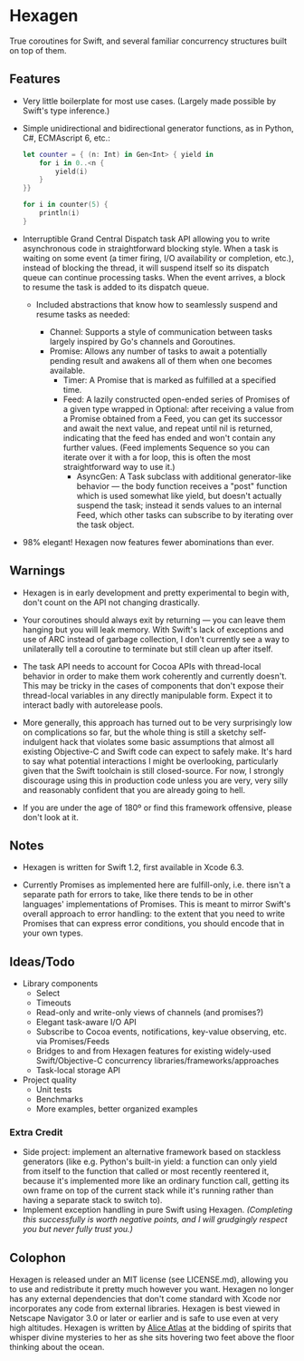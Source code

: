 Hexagen
=======

True coroutines for Swift, and several familiar concurrency structures built on top of them.

Features
--------

* Very little boilerplate for most use cases. (Largely made possible by Swift's type inference.)

* Simple unidirectional and bidirectional generator functions, as in Python, C#, ECMAscript 6, etc.:

  ```swift
  let counter = { (n: Int) in Gen<Int> { yield in
      for i in 0..<n {
          yield(i)
      }
  }}

  for i in counter(5) {
      println(i)
  }
  ```

* Interruptible Grand Central Dispatch task API allowing you to write asynchronous code in straightforward blocking style. When a task is waiting on some event (a timer firing, I/O availability or completion, etc.), instead of blocking the thread, it will suspend itself so its dispatch queue can continue processing tasks. When the event arrives, a block to resume the task is added to its dispatch queue.

    * Included abstractions that know how to seamlessly suspend and resume tasks as needed:

        * Channel: Supports a style of communication between tasks largely inspired by Go's channels and Goroutines.
        * Promise: Allows any number of tasks to await a potentially pending result and awakens all of them when one becomes available.
            * Timer: A Promise<Void> that is marked as fulfilled at a specified time.
            * Feed: A lazily constructed open-ended series of Promises of a given type wrapped in Optional: after receiving a value from a Promise obtained from a Feed, you can get its successor and await the next value, and repeat until nil is returned, indicating that the feed has ended and won't contain any further values. (Feed implements Sequence so you can iterate over it with a for loop, this is often the most straightforward way to use it.)
                * AsyncGen: A Task subclass with additional generator-like behavior — the body function receives a "post" function which is used somewhat like yield, but doesn't actually suspend the task; instead it sends values to an internal Feed, which other tasks can subscribe to by iterating over the task object.

* 98% elegant! Hexagen now features fewer abominations than ever.


Warnings
--------

* Hexagen is in early development and pretty experimental to begin with, don't count on the API not changing drastically.

* Your coroutines should always exit by returning — you can leave them hanging but you will leak memory. With Swift's lack of exceptions and use of ARC instead of garbage collection, I don't currently see a way to unilaterally tell a coroutine to terminate but still clean up after itself.

* The task API needs to account for Cocoa APIs with thread-local behavior in order to make them work coherently and currently doesn't. This may be tricky in the cases of components that don't expose their thread-local variables in any directly manipulable form. Expect it to interact badly with autorelease pools.

* More generally, this approach has turned out to be very surprisingly low on complications so far, but the whole thing is still a sketchy self-indulgent hack that violates some basic assumptions that almost all existing Objective-C and Swift code can expect to safely make. It's hard to say what potential interactions I might be overlooking, particularly given that the Swift toolchain is still closed-source. For now, I strongly discourage using this in production code unless you are very, very silly and reasonably confident that you are already going to hell.

* If you are under the age of 180º or find this framework offensive, please don't look at it.

Notes
-----

* Hexagen is written for Swift 1.2, first available in Xcode 6.3.

* Currently Promises as implemented here are fulfill-only, i.e. there isn't a separate path for errors to take, like there tends to be in other languages' implementations of Promises. This is meant to mirror Swift's overall approach to error handling: to the extent that you need to write Promises that can express error conditions, you should encode that in your own types.

Ideas/Todo
----------

* Library components
    * Select
    * Timeouts
    * Read-only and write-only views of channels (and promises?)
    * Elegant task-aware I/O API
    * Subscribe to Cocoa events, notifications, key-value observing, etc. via Promises/Feeds
    * Bridges to and from Hexagen features for existing widely-used Swift/Objective-C concurrency libraries/frameworks/approaches
    * Task-local storage API
* Project quality
    * Unit tests
    * Benchmarks
    * More examples, better organized examples

### Extra Credit ###

* Side project: implement an alternative framework based on stackless generators (like e.g. Python's built-in yield: a function can only yield from itself to the function that called or most recently reentered it, because it's implemented more like an ordinary function call, getting its own frame on top of the current stack while it's running rather than having a separate stack to switch to).
* Implement exception handling in pure Swift using Hexagen. *(Completing this successfully is worth negative points, and I will grudgingly respect you but never fully trust you.)*

Colophon
--------

Hexagen is released under an MIT license (see LICENSE.md), allowing you to use and redistribute it pretty much however you want. Hexagen no longer has any external dependencies that don't come standard with Xcode nor incorporates any code from external libraries. Hexagen is best viewed in Netscape Navigator 3.0 or later or earlier and is safe to use even at very high altitudes. Hexagen is written by [Alice Atlas](https://github.com/aliceatlas) at the bidding of spirits that whisper divine mysteries to her as she sits hovering two feet above the floor thinking about the ocean.